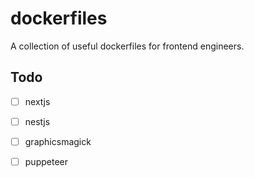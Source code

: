dockerfiles
===========

A collection of useful dockerfiles for frontend engineers.

## Todo

- [ ] nextjs
- [ ] nestjs
- [ ] graphicsmagick
- [ ] puppeteer

